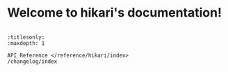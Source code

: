 # Welcome to hikari's documentation!

```{include} ../README.md
```

```{toctree}
:titlesonly:
:maxdepth: 1

API Reference </reference/hikari/index>
/changelog/index
```
